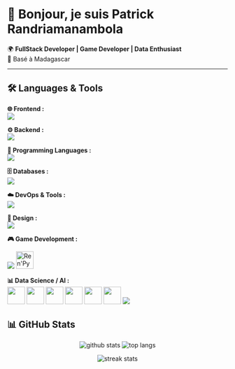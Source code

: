 # 👋 Bonjour, je suis Patrick Randriamanambola

🌍 **FullStack Developer | Game Developer | Data Enthusiast**  
📍 Basé à Madagascar 

---


## 🛠️ Languages & Tools

**🌐 Frontend :**  
<img src="https://skillicons.dev/icons?i=html,css,js,ts,bootstrap" />

**⚙️ Backend :**  
<img src="https://skillicons.dev/icons?i=nodejs,django,php,nginx" />

**🐍 Programming Languages :**  
<img src="https://skillicons.dev/icons?i=python,c,cpp,qt" />

**🗄️ Databases :**  
<img src="https://skillicons.dev/icons?i=mysql,postgres,sqlite" />  

**☁️ DevOps & Tools :**  
<img src="https://skillicons.dev/icons?i=docker,git,bash,linux" />  

**🎨 Design :**  
<img src="https://skillicons.dev/icons?i=figma" />  

**🎮 Game Development :**
<p>
  <img src="https://skillicons.dev/icons?i=unity,godot" />  
  <img src="https://www.renpy.org/static/index-logo.png" height="40" alt="Ren'Py logo"/>
</p>
 
**📊 Data Science / AI :**  
<img src="https://img.icons8.com/?size=100&id=xSkewUSqtErH&format=png&color=000000" height="40"/>
<img src="https://img.icons8.com/?size=100&id=TkX1totjFmAD&format=png&color=000000" height="40"/>
<img src="https://img.icons8.com/?size=100&id=aR9CXyMagKIS&format=png&color=000000" height="40"/>
<img src="https://upload.wikimedia.org/wikipedia/commons/0/05/Scikit_learn_logo_small.svg" height="40"/> 
<img src="https://seaborn.pydata.org/_images/logo-tall-lightbg.svg" height="40"/> 
<img src="https://www.chartjs.org/img/chartjs-logo.svg" height="40"/> 
<img src="https://skillicons.dev/icons?i=tensorflow" />

## 📊 GitHub Stats

<p align="center">
  <img src="https://github-readme-stats.vercel.app/api?username=patricklalaina&show_icons=true&theme=transparent" alt="github stats" />
  <img src="https://github-readme-stats.vercel.app/api/top-langs?username=patricklalaina&show_icons=true&locale=en&layout=compact&theme=transparent" alt="top langs" />
</p>

<p align="center">
  <img src="https://github-readme-streak-stats.herokuapp.com/?user=patricklalaina&theme=transparent" alt="streak stats" />
</p>

